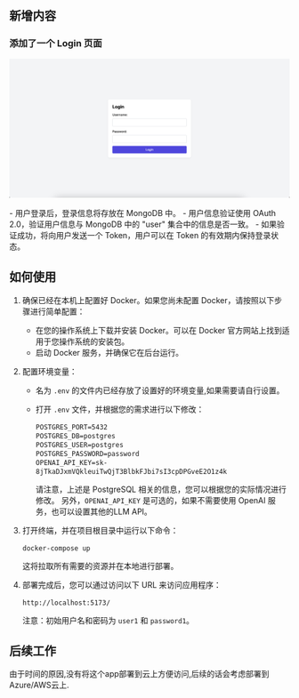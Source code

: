 ## 新增内容
### 添加了一个 Login 页面
<p align="center">
    <img alt="Login" src="_static/Login.png" />
</p>
- 用户登录后，登录信息将存放在 MongoDB 中。
- 用户信息验证使用 OAuth 2.0，验证用户信息与 MongoDB 中的 "user" 集合中的信息是否一致。
- 如果验证成功，将向用户发送一个 Token，用户可以在 Token 的有效期内保持登录状态。

## 如何使用

1. 确保已经在本机上配置好 Docker。如果您尚未配置 Docker，请按照以下步骤进行简单配置：
   - 在您的操作系统上下载并安装 Docker。可以在 Docker 官方网站上找到适用于您操作系统的安装包。
   - 启动 Docker 服务，并确保它在后台运行。

2. 配置环境变量：

   - 名为 `.env` 的文件内已经存放了设置好的环境变量,如果需要请自行设置。
   - 打开 `.env` 文件，并根据您的需求进行以下修改：

     ```
     POSTGRES_PORT=5432
     POSTGRES_DB=postgres
     POSTGRES_USER=postgres
     POSTGRES_PASSWORD=password
     OPENAI_API_KEY=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
     ```

     请注意，上述是 PostgreSQL 相关的信息，您可以根据您的实际情况进行修改。
     另外，`OPENAI_API_KEY` 是可选的，如果不需要使用 OpenAI 服务，也可以设置其他的LLM API。

3. 打开终端，并在项目根目录中运行以下命令：
     ```
     docker-compose up
     ```
    这将拉取所有需要的资源并在本地进行部署。
4. 部署完成后，您可以通过访问以下 URL 来访问应用程序：
     ```
     http://localhost:5173/
     ```
     注意：初始用户名和密码为 `user1` 和 `password1`。

## 后续工作

由于时间的原因,没有将这个app部署到云上方便访问,后续的话会考虑部署到Azure/AWS云上.